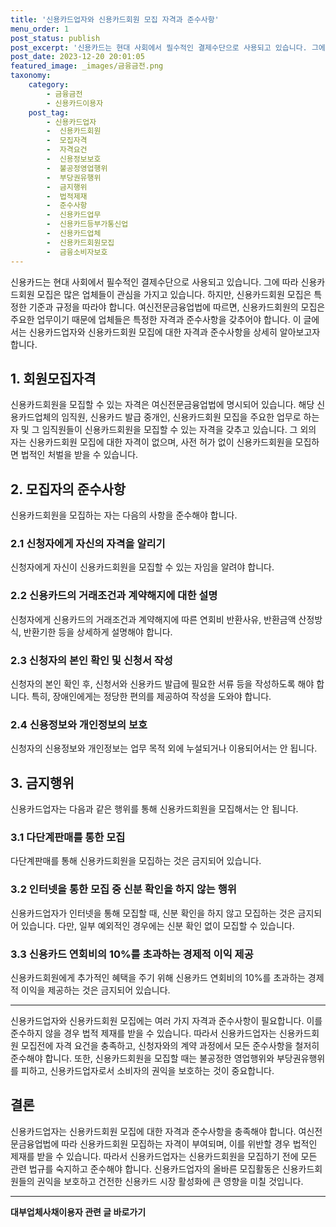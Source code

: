 ```yaml
---
title: '신용카드업자와 신용카드회원 모집 자격과 준수사항'
menu_order: 1
post_status: publish
post_excerpt: '신용카드는 현대 사회에서 필수적인 결제수단으로 사용되고 있습니다. 그에 따라 신용카드회원 모집은 많은 업체들이 관심을 가지고 있습니다. 하지만, 신용카드회원 모집은 특정한 기준과 규정을 따라야 합니다. 여신전문금융업법에 따르면, 신용카드회원의 모집은 주요한 업무이기 때문에 업체들은 특정한 자격과 준수사항을 갖추어야 합니다. 이 글에서는 신용카드업자와 신용카드회원 모집에 대한 자격과 준수사항을 상세히 알아보고자 합니다.'
post_date: 2023-12-20 20:01:05
featured_image: _images/금융금전.png
taxonomy:
    category:
        - 금융금전
        - 신용카드이용자
    post_tag:
        - 신용카드업자
        -  신용카드회원
        -  모집자격
        -  자격요건
        -  신용정보보호
        -  불공정영업행위
        -  부당권유행위
        -  금지행위
        -  법적제재
        -  준수사항
        -  신용카드업무
        -  신용카드등부가통신업
        -  신용카드업체
        -  신용카드회원모집
        -  금융소비자보호
---
```



신용카드는 현대 사회에서 필수적인 결제수단으로 사용되고 있습니다. 그에 따라 신용카드회원 모집은 많은 업체들이 관심을 가지고 있습니다. 하지만, 신용카드회원 모집은 특정한 기준과 규정을 따라야 합니다. 여신전문금융업법에 따르면, 신용카드회원의 모집은 주요한 업무이기 때문에 업체들은 특정한 자격과 준수사항을 갖추어야 합니다. 이 글에서는 신용카드업자와 신용카드회원 모집에 대한 자격과 준수사항을 상세히 알아보고자 합니다.

## 1. 회원모집자격

신용카드회원을 모집할 수 있는 자격은 여신전문금융업법에 명시되어 있습니다. 해당 신용카드업체의 임직원, 신용카드 발급 중개인, 신용카드회원 모집을 주요한 업무로 하는 자 및 그 임직원들이 신용카드회원을 모집할 수 있는 자격을 갖추고 있습니다. 그 외의 자는 신용카드회원 모집에 대한 자격이 없으며, 사전 허가 없이 신용카드회원을 모집하면 법적인 처벌을 받을 수 있습니다.

## 2. 모집자의 준수사항

신용카드회원을 모집하는 자는 다음의 사항을 준수해야 합니다.

### 2.1 신청자에게 자신의 자격을 알리기

신청자에게 자신이 신용카드회원을 모집할 수 있는 자임을 알려야 합니다.

### 2.2 신용카드의 거래조건과 계약해지에 대한 설명

신청자에게 신용카드의 거래조건과 계약해지에 따른 연회비 반환사유, 반환금액 산정방식, 반환기한 등을 상세하게 설명해야 합니다.

### 2.3 신청자의 본인 확인 및 신청서 작성

신청자의 본인 확인 후, 신청서와 신용카드 발급에 필요한 서류 등을 작성하도록 해야 합니다. 특히, 장애인에게는 정당한 편의를 제공하여 작성을 도와야 합니다.

### 2.4 신용정보와 개인정보의 보호

신청자의 신용정보와 개인정보는 업무 목적 외에 누설되거나 이용되어서는 안 됩니다.

## 3. 금지행위

신용카드업자는 다음과 같은 행위를 통해 신용카드회원을 모집해서는 안 됩니다.

### 3.1 다단계판매를 통한 모집

다단계판매를 통해 신용카드회원을 모집하는 것은 금지되어 있습니다.

### 3.2 인터넷을 통한 모집 중 신분 확인을 하지 않는 행위

신용카드업자가 인터넷을 통해 모집할 때, 신분 확인을 하지 않고 모집하는 것은 금지되어 있습니다. 다만, 일부 예외적인 경우에는 신분 확인 없이 모집할 수 있습니다.

### 3.3 신용카드 연회비의 10%를 초과하는 경제적 이익 제공

신용카드회원에게 추가적인 혜택을 주기 위해 신용카드 연회비의 10%를 초과하는 경제적 이익을 제공하는 것은 금지되어 있습니다.

---

신용카드업자와 신용카드회원 모집에는 여러 가지 자격과 준수사항이 필요합니다. 이를 준수하지 않을 경우 법적 제재를 받을 수 있습니다. 따라서 신용카드업자는 신용카드회원 모집전에 자격 요건을 충족하고, 신청자와의 계약 과정에서 모든 준수사항을 철저히 준수해야 합니다. 또한, 신용카드회원을 모집할 때는 불공정한 영업행위와 부당권유행위를 피하고, 신용카드업자로서 소비자의 권익을 보호하는 것이 중요합니다.

## 결론

신용카드업자는 신용카드회원 모집에 대한 자격과 준수사항을 충족해야 합니다. 여신전문금융업법에 따라 신용카드회원 모집하는 자격이 부여되며, 이를 위반할 경우 법적인 제재를 받을 수 있습니다. 따라서 신용카드업자는 신용카드회원을 모집하기 전에 모든 관련 법규를 숙지하고 준수해야 합니다. 신용카드업자의 올바른 모집활동은 신용카드회원들의 권익을 보호하고 건전한 신용카드 시장 활성화에 큰 영향을 미칠 것입니다.
<!-- wp:separator -->
<hr class="wp-block-separator has-alpha-channel-opacity"/>
<!-- /wp:separator -->

<!-- wp:group {"backgroundColor":"base","layout":{"type":"constrained"}} -->
<div class="wp-block-group has-base-background-color has-background"><!-- wp:paragraph {"align":"center","fontSize":"medium"} -->
<p class="has-text-align-center has-large-font-size"><strong>대부업체사채이용자 관련 글 바로가기</strong></p>
<!-- /wp:paragraph -->


<!-- wp:latest-posts
{"categories":[{"id":13558,"count":19,"description":"","link":"https://uknowlaw.com/category/%eb%8c%80%eb%b6%80%ec%97%85%ec%b2%b4%ec%82%ac%ec%b1%84%ec%9d%b4%ec%9a%a9%ec%9e%90/","name":"대부업체사채이용자","slug":"대부업체사채이용자","taxonomy":"category","parent":0,"meta":[],"_links":{"self":[{"href":"https://uknowlaw.com/wp-json/wp/v2/categories/13558"}],"collection":[{"href":"https://uknowlaw.com/wp-json/wp/v2/categories"}],"about":[{"href":"https://uknowlaw.com/wp-json/wp/v2/taxonomies/category"}],"wp:post_type":[{"href":"https://uknowlaw.com/wp-json/wp/v2/posts?categories=13558"}],"curies":[{"name":"wp","href":"https://api.w.org/{rel}","templated":true}]}}],"postsToShow":100,"excerptLength":28,"postLayout":"grid","columns":2,"featuredImageAlign":"left","featuredImageSizeSlug":"large","fontSize":"small"} /--></div>
<!-- /wp:group -->